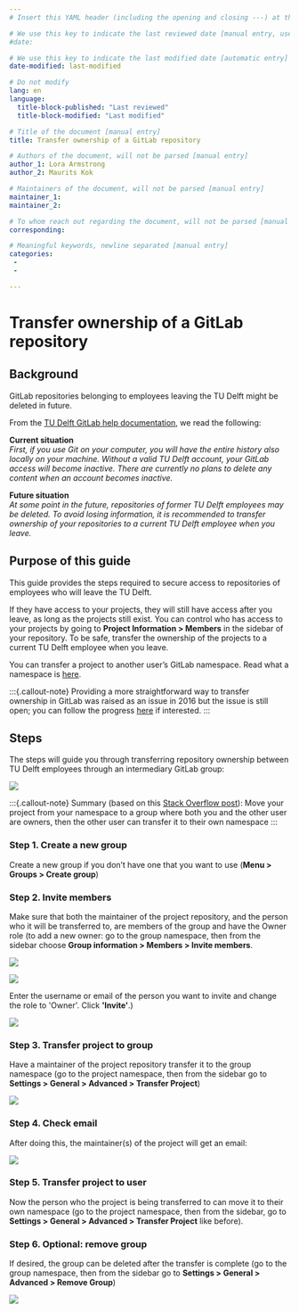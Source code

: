 ```yaml
---
# Insert this YAML header (including the opening and closing ---) at the beginning of the document and fill it out accordingly

# We use this key to indicate the last reviewed date [manual entry, use MM/DD/YYYY]
#date:

# We use this key to indicate the last modified date [automatic entry]
date-modified: last-modified

# Do not modify
lang: en
language: 
  title-block-published: "Last reviewed"
  title-block-modified: "Last modified"

# Title of the document [manual entry]
title: Transfer ownership of a GitLab repository

# Authors of the document, will not be parsed [manual entry]
author_1: Lora Armstrong
author_2: Maurits Kok

# Maintainers of the document, will not be parsed [manual entry]
maintainer_1:
maintainer_2:

# To whom reach out regarding the document, will not be parsed [manual entry]
corresponding:

# Meaningful keywords, newline separated [manual entry]
categories: 
 - 
 - 

---
```


# Transfer ownership of a GitLab repository

## Background

GitLab repositories belonging to employees leaving the TU Delft might be deleted in future. 

From the [TU Delft GitLab help documentation](https://gitlab.tudelft.nl/help#what-happens-to-my-gitlab-projects-when-i-leave), we read the following:

**Current situation**  
_First, if you use Git on your computer, you will have the entire history also locally on your machine. Without a valid TU Delft account, your GitLab access will become inactive. There are currently no plans to delete any content when an account becomes inactive._

**Future situation**  
_At some point in the future, repositories of former TU Delft employees may be deleted. To avoid losing information, it is recommended to transfer ownership of your repositories to a current TU Delft employee when you leave._

## Purpose of this guide

This guide provides the steps required to secure access to repositories of employees who will leave the TU Delft. 

If they have access to your projects, they will still have access after you leave, as long as the projects still exist. You can control who has access to your projects by going to **Project Information > Members** in the sidebar of your repository. To be safe, transfer the ownership of the projects to a current TU Delft employee when you leave.

You can transfer a project to another user’s GitLab namespace. Read what a namespace is [here](https://docs.gitlab.com/ee/user/group/#namespaces).

:::{.callout-note}
Providing a more straightforward way to transfer ownership in GitLab was raised as an issue in 2016 but the issue is still open; you can follow the progress [here](https://gitlab.com/gitlab-org/gitlab/-/issues/14502) if interested.
:::

## Steps

The steps will guide you through transferring repository ownership between TU Delft employees through an intermediary GitLab group:

![](../../img/gitlab_transfer_ownership.png)

:::{.callout-note}
Summary (based on this [Stack Overflow post](https://stackoverflow.com/questions/21579693/how-to-change-the-project-owner-in-gitlab)): ​​Move your project from your namespace to a group where both you and the other user are owners, then the other user can transfer it to their own namespace
:::

### Step 1. Create a new group
Create a new group if you don’t have one that you want to use (**Menu > Groups > Create group**)

### Step 2. Invite members
Make sure that both the maintainer of the project repository, and the person who it will be transferred to, are members of the group and have the Owner role (to add a new owner: go to the group namespace, then from the sidebar choose **Group information > Members > Invite members**. 

![](../../img/gitlab_invite_members_1.png)

![](../../img/gitlab_invite_members_2.png)

Enter the username or email of the person you want to invite and change the role to 'Owner'. Click **'Invite'**.)

![](../../img/gitlab_invite_members_3.png)

### Step 3. Transfer project to group
Have a maintainer of the project repository transfer it to the group namespace (go to the project namespace, then from the sidebar go to **Settings > General > Advanced > Transfer Project**)

![](../../img/gitlab_transfer_project.png)

### Step 4. Check email
After doing this, the maintainer(s) of the project will get an email:

![](../../img/gitlab_email_transfer.png)

### Step 5. Transfer project to user
Now the person who the project is being transferred to can move it to their own namespace (go to the project namespace, then from the sidebar, go to **Settings > General > Advanced > Transfer Project** like before).

### Step 6. Optional: remove group
If desired, the group can be deleted after the transfer is complete (go to the group namespace, then from the sidebar go to **Settings > General > Advanced > Remove Group**)

![](../../img/gitlab_remove_group.png)